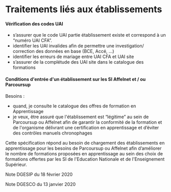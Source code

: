 # Traitements liés aux établissements

#### Vérification des codes UAI

* s’assurer que le code UAI partie établissement existe et correspond à un “numéro UAI CFA”.
* identifier les UAI invalides afin de permettre une investigation/ correction des données en base \(BCE, Accé, ...\)
* identifier les erreurs de mariage entre UAI CFA et UAI site
* s’assurer de la complétude des UAI site dans le catalogue des formations

#### Conditions d'entrée d'un établissement sur les SI Affelnet et / ou Parcoursup

Besoins :   
- quand, je consulte le catalogue des offres de formation en Apprentissage  
- je veux, être assuré que l'établissement est “légitime” au sein de Parcoursup ou Affelnet afin de garantir la conformité de la formation et de l'organisme délivrant une certification en apprentissage et d’éviter des contrôles manuels chronophages

Cette spécification répond au besoin de chargement des établissements en apprentissage pour les besoins de Parcoursup ou Affelnet afin d’améliorer le nombre de formations proposées en apprentissage au sein des choix de formations offertes par les SI de l'Education Nationale et de l'Enseignement Supérieur.

Note DGESIP du 18 février 2020

Note DGESCO du 13 janvier 2020

